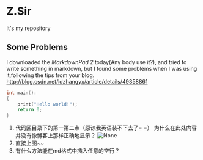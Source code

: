 # Z.Sir
It's my repository

## Some Problems
I downloaded the _MarkdownPad 2_ today(Any body use it?), and tried to write something in markdown, but I found some problems when I was using it,following the tips from your blog.
<http://blog.csdn.net/ldzhangyx/article/details/49358861>

```c
int main():
{
    print("Hello world!");
    return 0;
}
```

1. 代码区目录下的第一第二点（原谅我英语装不下去了= =）
    为什么在此处内容并没有像博客上那样正确地显示？
    ![None](http://xxxxxx.jpg)
2. 直接上图~~
3. 有什么方法能在md格式中插入任意的空行？
